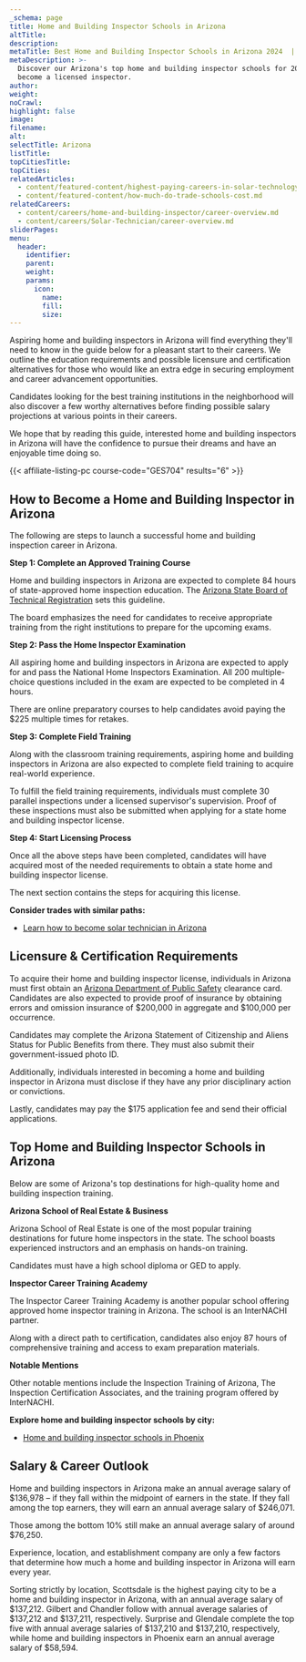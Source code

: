 ```yaml
---
_schema: page
title: Home and Building Inspector Schools in Arizona
altTitle:
description:
metaTitle: Best Home and Building Inspector Schools in Arizona 2024  | TTS
metaDescription: >-
  Discover our Arizona's top home and building inspector schools for 2024 and
  become a licensed inspector.
author:
weight:
noCrawl:
highlight: false
image:
filename:
alt:
selectTitle: Arizona
listTitle:
topCitiesTitle:
topCities:
relatedArticles:
  - content/featured-content/highest-paying-careers-in-solar-technology.md
  - content/featured-content/how-much-do-trade-schools-cost.md
relatedCareers:
  - content/careers/home-and-building-inspector/career-overview.md
  - content/careers/Solar-Technician/career-overview.md
sliderPages:
menu:
  header:
    identifier:
    parent:
    weight:
    params:
      icon:
        name:
        fill:
        size:
---
```

Aspiring home and building inspectors in Arizona will find everything they'll need to know in the guide below for a pleasant start to their careers. We outline the education requirements and possible licensure and certification alternatives for those who would like an extra edge in securing employment and career advancement opportunities.

Candidates looking for the best training institutions in the neighborhood will also discover a few worthy alternatives before finding possible salary projections at various points in their careers.

We hope that by reading this guide, interested home and building inspectors in Arizona will have the confidence to pursue their dreams and have an enjoyable time doing so.

{{< affiliate-listing-pc course-code="GES704" results="6" >}}

## **How to Become a Home and Building Inspector in Arizona**

The following are steps to launch a successful home and building inspection career in Arizona.

**Step 1: Complete an Approved Training Course**

Home and building inspectors in Arizona are expected to complete 84 hours of state-approved home inspection education. The [Arizona State Board of Technical Registration](https://btr.az.gov/) sets this guideline.

The board emphasizes the need for candidates to receive appropriate training from the right institutions to prepare for the upcoming exams.

**Step 2: Pass the Home Inspector Examination**

All aspiring home and building inspectors in Arizona are expected to apply for and pass the National Home Inspectors Examination. All 200 multiple-choice questions included in the exam are expected to be completed in 4 hours.

There are online preparatory courses to help candidates avoid paying the $225 multiple times for retakes.

**Step 3: Complete Field Training**

Along with the classroom training requirements, aspiring home and building inspectors in Arizona are also expected to complete field training to acquire real-world experience.

To fulfill the field training requirements, individuals must complete 30 parallel inspections under a licensed supervisor's supervision. Proof of these inspections must also be submitted when applying for a state home and building inspector license.

**Step 4: Start Licensing Process**

Once all the above steps have been completed, candidates will have acquired most of the needed requirements to obtain a state home and building inspector license.

The next section contains the steps for acquiring this license.

**Consider trades with similar paths:**

* [Learn how to become solar technician in Arizona](https://toptradeschools.com/near-you/solar-technician/arizona/)

## **Licensure & Certification Requirements**

To acquire their home and building inspector license, individuals in Arizona must first obtain an [Arizona Department of Public Safety](https://www.azdps.gov/) clearance card. Candidates are also expected to provide proof of insurance by obtaining errors and omission insurance of $200,000 in aggregate and $100,000 per occurrence.

Candidates may complete the Arizona Statement of Citizenship and Aliens Status for Public Benefits from there. They must also submit their government-issued photo ID.

Additionally, individuals interested in becoming a home and building inspector in Arizona must disclose if they have any prior disciplinary action or convictions.

Lastly, candidates may pay the $175 application fee and send their official applications.

## **Top Home and Building Inspector Schools in Arizona**

Below are some of Arizona's top destinations for high-quality home and building inspection training.

**Arizona School of Real Estate & Business**

Arizona School of Real Estate is one of the most popular training destinations for future home inspectors in the state. The school boasts experienced instructors and an emphasis on hands-on training.

Candidates must have a high school diploma or GED to apply.

**Inspector Career Training Academy**

The Inspector Career Training Academy is another popular school offering approved home inspector training in Arizona. The school is an InterNACHI partner.

Along with a direct path to certification, candidates also enjoy 87 hours of comprehensive training and access to exam preparation materials.

**Notable Mentions**

Other notable mentions include the Inspection Training of Arizona, The Inspection Certification Associates, and the training program offered by InterNACHI.

**Explore home and building inspector schools by city:**

* [Home and building inspector schools in Phoenix](https://toptradeschools.com/near-you/home-and-building-inspector/arizona/phoenix/)

## **Salary & Career Outlook**

Home and building inspectors in Arizona make an annual average salary of $136,978 – if they fall within the midpoint of earners in the state. If they fall among the top earners, they will earn an annual average salary of $246,071.

Those among the bottom 10% still make an annual average salary of around $76,250.

Experience, location, and establishment company are only a few factors that determine how much a home and building inspector in Arizona will earn every year.

Sorting strictly by location, Scottsdale is the highest paying city to be a home and building inspector in Arizona, with an annual average salary of $137,212. Gilbert and Chandler follow with annual average salaries of $137,212 and $137,211, respectively. Surprise and Glendale complete the top five with annual average salaries of $137,210 and $137,210, respectively, while home and building inspectors in Phoenix earn an annual average salary of $58,594.